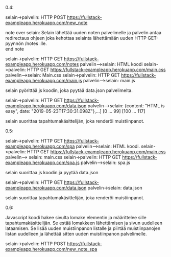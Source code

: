 0.4: 

selain->palvelin: HTTP POST https://fullstack-exampleapp.herokuapp.com/new_note

note over selain: 
Selain lähettää uuden noten palvelimelle ja palvelin antaa redirectaus ohjeen joka kehottaa 
selainta lähettämään uuden HTTP GET-pyynnön /notes :lle.  
end note

selain->palvelin: HTTP GET https://fullstack-exampleapp.herokuapp.com/notes
palvelin-->selain: HTML koodi
selain->palvelin: HTTP GET https://fullstack-exampleapp.herokuapp.com/main.css
palvelin-->selain: Main.css
selain->palvelin: HTTP GET https://fullstack-exampleapp.herokuapp.com/main.js
palvelin-->selain: main.js 

selain pyörittää js koodin, joka pyytää data.json palvelimelta. 

selain->palvelin: HTTP GET https://fullstack-exampleapp.herokuapp.com/data.json
palvelin-->selain: {content: "HTML is easy", date: "2019-05-23T17:30:31.098Z"},…]
[0 … 99]
[100 … 117]


selain suorittaa tapahtumakäsittelijän, joka renderöi muistiinpanot. 




0.5:

selain->palvelin: HTTP GET https://fullstack-exampleapp.herokuapp.com/spa
palvelin-->selain: HTML koodi. 
selain->palvelin: HTTP GET https://fullstack-exampleapp.herokuapp.com/main.css
palvelin--> selain: main.css
selain->palvelin: HTTP GET https://fullstack-exampleapp.herokuapp.com/spa.js
palvelin-->selain: spa.js

selain suorittaa js koodin ja pyytää data.json

selain->palvelin: HTTP GET https://fullstack-exampleapp.herokuapp.com/data.json
palvelin->selain: data.json

selain suorittaa tapahtumakäsittelijän, joka renderöi muistiinpanot. 




0.6:


Javascript koodi hakee sivulta lomake elementin ja määrittelee sille tapahtumakäsittelijän. 
Se estää lomakkeen lähettämisen ja sivun uudelleen lataamisen. 
Se lisää uuden muistiinpanon listalle ja piirtää muistiinpanojen listan uudelleen ja 
lähettää sitten uuden muistiinpanon palvelimelle. 


selain->palvelin: HTTP POST https://fullstack-exampleapp.herokuapp.com/new_note_spa
